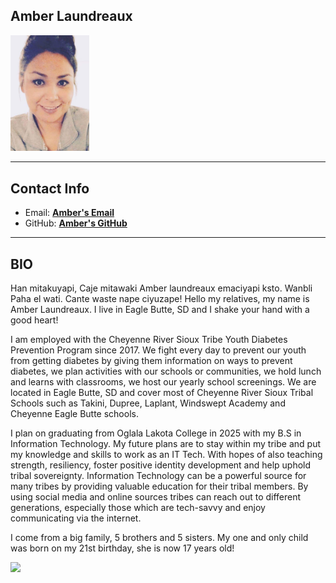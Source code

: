 ## Amber Laundreaux

<img src="Screenshotfortribalid.png" width="25%" />

***

## Contact Info

* Email: <a href="mailto:alaundreaux28729@olc.edu">**Amber's Email**</a>
* GitHub: <a href="https://github.com/AmberLx17" target="_blank">**Amber's GitHub**</a>

***

## BIO
Han mitakuyapi, Caje mitawaki Amber laundreaux emaciyapi ksto.  Wanbli Paha el wati. Cante waste nape ciyuzape!
Hello my relatives, my name is Amber Laundreaux.  I live in Eagle Butte, SD and I shake your hand with a good heart!

I am employed with the Cheyenne River Sioux Tribe Youth Diabetes Prevention Program since 2017.  We fight every day to prevent our youth from getting diabetes by giving them information on ways to prevent diabetes, we plan activities with our schools or communities, we hold lunch and learns with classrooms, we host our yearly school screenings. We are located in Eagle Butte, SD  and cover most of Cheyenne River Sioux Tribal Schools such as Takini, Dupree, Laplant, Windswept Academy and Cheyenne Eagle Butte schools.

I plan on graduating from Oglala Lakota College in 2025 with my B.S in Information Technology.  My future plans are to stay within my tribe and put my knowledge and skills to work as an IT Tech.  With hopes of also teaching strength, resiliency, foster positive identity development and help uphold tribal sovereignty.  Information Technology can be a powerful source for many tribes by providing valuable education for their tribal members.  By using social media and online sources tribes can reach out to different generations, especially those which are tech-savvy and enjoy communicating via the internet.  

I come from a big family, 5 brothers and 5 sisters.  My one and only child was born on my 21st birthday, she is now 17 years old!



<img alt-text="lauryns senior pic" src="Laurynhat.jpg" width="25%" />

